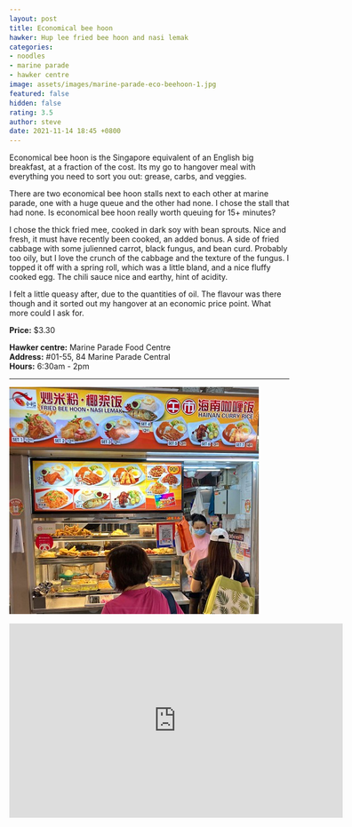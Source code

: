 ```yaml
---
layout: post
title: Economical bee hoon
hawker: Hup lee fried bee hoon and nasi lemak
categories:
- noodles
- marine parade
- hawker centre
image: assets/images/marine-parade-eco-beehoon-1.jpg
featured: false
hidden: false
rating: 3.5
author: steve
date: 2021-11-14 18:45 +0800
---
```

Economical bee hoon is the Singapore equivalent of an English big breakfast, at a fraction of the cost. Its my go to hangover meal with everything you need to sort you out: grease, carbs, and veggies.

There are two economical bee hoon stalls next to each other at marine parade, one with a huge queue and the other had none. I chose the stall that had none. Is economical bee hoon really worth queuing for 15+ minutes?

I chose the thick fried mee, cooked in dark soy with bean sprouts. Nice and fresh, it must have recently been cooked, an added bonus. A side of fried cabbage with some julienned carrot, black fungus, and bean curd. Probably too oily, but I love the crunch of the cabbage and the texture of the fungus. I topped it off with a spring roll, which was a little bland, and a nice fluffy cooked egg. The chili sauce nice and earthy, hint of acidity.

I felt a little queasy after, due to the quantities of oil. The flavour was there though and it sorted out my hangover at an economic price point. What more could I ask for.

**Price:** $3.30  

**Hawker centre:** Marine Parade Food Centre  
**Address:** #01-55, 84 Marine Parade Central  
**Hours:** 6:30am - 2pm  

***  

![Hup lee fried bee hoon](/assets/images/marine-parade-eco-beehoon-2.jpg "Hup lee fried bee hoon")

<iframe src="https://www.google.com/maps/embed?pb=!1m14!1m12!1m3!1d3988.7879826319017!2d103.90403541453843!3d1.3021475990502724!2m3!1f0!2f0!3f0!3m2!1i1024!2i768!4f13.1!5e0!3m2!1sen!2ssg!4v1617115209010!5m2!1sen!2ssg" width="600" height="350" style="border:0;" allowfullscreen="" loading="lazy"></iframe>
